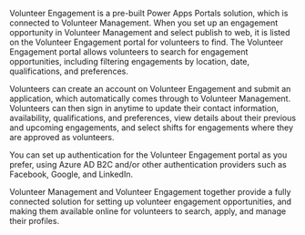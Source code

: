 Volunteer Engagement is a pre-built Power Apps Portals solution, which is connected to Volunteer Management. When you set up an engagement opportunity in Volunteer Management and select publish to web, it is listed on the Volunteer Engagement portal for volunteers to find. The Volunteer Engagement portal allows volunteers to search for engagement opportunities, including filtering engagements by location, date, qualifications, and preferences.

Volunteers can create an account on Volunteer Engagement and submit an application, which automatically comes through to Volunteer Management. Volunteers can then sign in anytime to update their contact information, availability, qualifications, and preferences, view details about their previous and upcoming engagements, and select shifts for engagements where they are approved as volunteers.

You can set up authentication for the Volunteer Engagement portal as you prefer, using Azure AD B2C and/or other authentication providers such as Facebook, Google, and LinkedIn.

Volunteer Management and Volunteer Engagement together provide a fully connected solution for setting up volunteer engagement opportunities, and making them available online for volunteers to search, apply, and manage their profiles.
